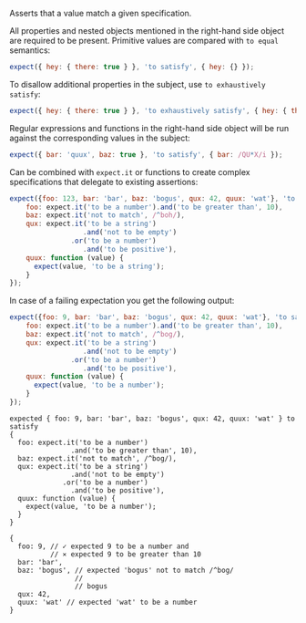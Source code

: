 Asserts that a value match a given specification.

All properties and nested objects mentioned in the right-hand side object are
required to be present. Primitive values are compared with `to equal` semantics:

```javascript
expect({ hey: { there: true } }, 'to satisfy', { hey: {} });
```

To disallow additional properties in the subject, use `to exhaustively satisfy`:

```javascript
expect({ hey: { there: true } }, 'to exhaustively satisfy', { hey: { there: true } });
```

Regular expressions and functions in the right-hand side object will be run
against the corresponding values in the subject:

```javascript
expect({ bar: 'quux', baz: true }, 'to satisfy', { bar: /QU*X/i });
```

Can be combined with `expect.it` or functions to create complex
specifications that delegate to existing assertions:

```javascript
expect({foo: 123, bar: 'bar', baz: 'bogus', qux: 42, quux: 'wat'}, 'to satisfy', {
    foo: expect.it('to be a number').and('to be greater than', 10),
    baz: expect.it('not to match', /^boh/),
    qux: expect.it('to be a string')
                  .and('not to be empty')
               .or('to be a number')
                  .and('to be positive'),
    quux: function (value) {
      expect(value, 'to be a string');
    }
});
```

In case of a failing expectation you get the following output:

```javascript
expect({foo: 9, bar: 'bar', baz: 'bogus', qux: 42, quux: 'wat'}, 'to satisfy', {
    foo: expect.it('to be a number').and('to be greater than', 10),
    baz: expect.it('not to match', /^bog/),
    qux: expect.it('to be a string')
                  .and('not to be empty')
               .or('to be a number')
                  .and('to be positive'),
    quux: function (value) {
      expect(value, 'to be a number');
    }
});
```

```output
expected { foo: 9, bar: 'bar', baz: 'bogus', qux: 42, quux: 'wat' } to satisfy
{
  foo: expect.it('to be a number')
               .and('to be greater than', 10),
  baz: expect.it('not to match', /^bog/),
  qux: expect.it('to be a string')
               .and('not to be empty')
             .or('to be a number')
               .and('to be positive'),
  quux: function (value) {
    expect(value, 'to be a number');
  }
}

{
  foo: 9, // ✓ expected 9 to be a number and
          // ⨯ expected 9 to be greater than 10
  bar: 'bar',
  baz: 'bogus', // expected 'bogus' not to match /^bog/
                //
                // bogus
  qux: 42,
  quux: 'wat' // expected 'wat' to be a number
}
```

